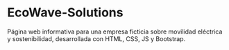 # EcoWave-Solutions
Página web informativa para una empresa ficticia sobre movilidad eléctrica y sostenibilidad, desarrollada con HTML, CSS, JS y Bootstrap.
